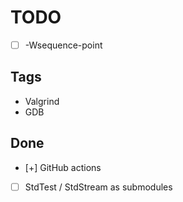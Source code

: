 # TODO

- [ ] -Wsequence-point

## Tags

- Valgrind
- GDB

## Done

- [+] GitHub actions
- [ ] StdTest / StdStream as submodules
